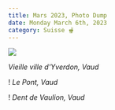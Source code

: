 ```yaml
---
title: Mars 2023, Photo Dump
date: Monday March 6th, 2023
category: Suisse 🫕
---
```

![](https://lh3.googleusercontent.com/pw/AMWts8CQjy0Iz7GFKAHRadTZx7MN8xDC_-DrbAC3mM6V97mNzowSFx-aPU39oBJsRfWOKtLsPpBz_iqoa-q8jevuRJZoIj-jdZddcGqTKnGm00DjGrWk4pyMYfE5-2B6lCd5l8sCwcqKzCfEa2i9CpXh9XKz2A=w580-h869-no?authuser=0)

*﻿Vieille ville d'Yverdon, Vaud*

!﻿[](https://lh3.googleusercontent.com/pw/AMWts8DB3XCGgAClmXOJHs9arslLFfDx6uqplh_YwMirRaMclaEomqET7OuoUtnTXmD3t-KKayRH9re70DHA5E8AiFYLr4skWTxAb41ZxOMLKv2N6_lzyeI5wBzwdgzq1ek-MmT2UVUpda5LYUEOXHWLa0I_qQ=w1304-h869-no?authuser=0)
*﻿Le Pont, Vaud*

!﻿[](https://lh3.googleusercontent.com/pw/AMWts8DH0q7MZSERJf2s2MV-IC525AKhPND2MvzHugbTOQsOSoApwvCZ636w0-F9yJF10lkZYorFarUP5sNaN76rSG1GE3_Amv-REEkfwxLZCbDMqYxoK-MMVIAZ8JQnHSrpV4IVmiyM3utqA1qyvAwJZiW1xw=w1107-h869-no?authuser=0)
*﻿Dent de Vaulion, Vaud*

